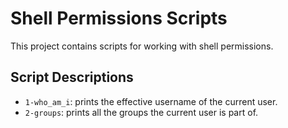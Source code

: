 
# Shell Permissions Scripts


This project contains scripts for working with shell permissions.

## Script Descriptions
- `1-who_am_i`: prints the effective username of the current user.
- `2-groups`: prints all the groups the current user is part of.
